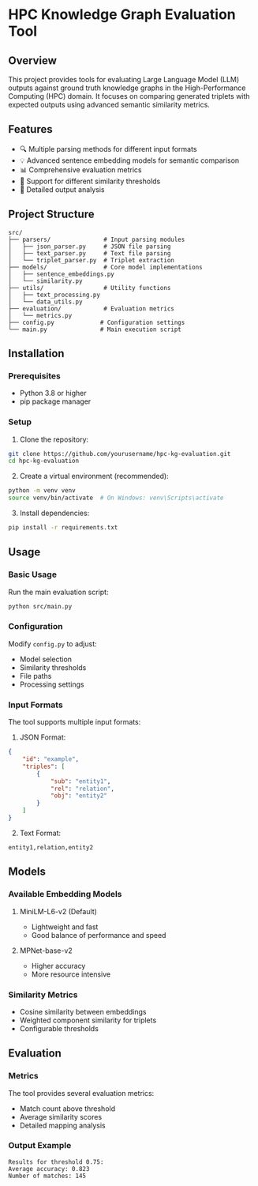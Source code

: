 # HPC Knowledge Graph Evaluation Tool

## Overview
This project provides tools for evaluating Large Language Model (LLM) outputs against ground truth knowledge graphs in the High-Performance Computing (HPC) domain. It focuses on comparing generated triplets with expected outputs using advanced semantic similarity metrics.

## Features
- 🔍 Multiple parsing methods for different input formats
- 💡 Advanced sentence embedding models for semantic comparison
- 📊 Comprehensive evaluation metrics
- 🚀 Support for different similarity thresholds
- 📝 Detailed output analysis

## Project Structure
```
src/
├── parsers/               # Input parsing modules
│   ├── json_parser.py     # JSON file parsing
│   ├── text_parser.py     # Text file parsing
│   └── triplet_parser.py  # Triplet extraction
├── models/                # Core model implementations
│   ├── sentence_embeddings.py
│   └── similarity.py
├── utils/                 # Utility functions
│   ├── text_processing.py
│   └── data_utils.py
├── evaluation/            # Evaluation metrics
│   └── metrics.py
├── config.py             # Configuration settings
└── main.py               # Main execution script
```

## Installation

### Prerequisites
- Python 3.8 or higher
- pip package manager

### Setup
1. Clone the repository:
```bash
git clone https://github.com/yourusername/hpc-kg-evaluation.git
cd hpc-kg-evaluation
```

2. Create a virtual environment (recommended):
```bash
python -m venv venv
source venv/bin/activate  # On Windows: venv\Scripts\activate
```

3. Install dependencies:
```bash
pip install -r requirements.txt
```

## Usage

### Basic Usage
Run the main evaluation script:
```bash
python src/main.py
```

### Configuration
Modify `config.py` to adjust:
- Model selection
- Similarity thresholds
- File paths
- Processing settings

### Input Formats
The tool supports multiple input formats:

1. JSON Format:
```json
{
    "id": "example",
    "triples": [
        {
            "sub": "entity1",
            "rel": "relation",
            "obj": "entity2"
        }
    ]
}
```

2. Text Format:
```text
entity1,relation,entity2
```

## Models

### Available Embedding Models
1. MiniLM-L6-v2 (Default)
   - Lightweight and fast
   - Good balance of performance and speed

2. MPNet-base-v2
   - Higher accuracy
   - More resource intensive

### Similarity Metrics
- Cosine similarity between embeddings
- Weighted component similarity for triplets
- Configurable thresholds

## Evaluation

### Metrics
The tool provides several evaluation metrics:
- Match count above threshold
- Average similarity scores
- Detailed mapping analysis

### Output Example
```
Results for threshold 0.75:
Average accuracy: 0.823
Number of matches: 145
```
